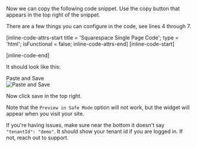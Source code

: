 Now we can copy the following code snippet. Use the copy button that appears in the top right of the snippet.

There are a few things you can configure in the code, see lines 4 through 7.

[inline-code-attrs-start title = 'Squarespace Single Page Code'; type = 'html'; isFunctional = false; inline-code-attrs-end]
[inline-code-start]
<script src="https://cdn.fastcomments.com/js/embed-v2.min.js"></script>
<script>
    (function () {
        const tenantId = 'demo'; // your account id
        const OPT_IN_NOTIFICATIONS = true; // should the user get email notifications for replies etc?
        const USE_SSO = true; // should we auto log the current user into the comments section?
        const LOGIN_REQUIRED = false; // a SquareSpace user session is required to comment

        function loadCommentsForUser(simpleSSO) {
            function tryLoad() {
                // try to load for different layouts
                let targetDiv = document.querySelector('.blog-item-comments-content');
                if (!targetDiv) {
                    const pageContainer = document.querySelector('#page.container');
                    if (!pageContainer) {
                        console.warn('FastComments Error - Page container not found, trying again.');
                        setTimeout(tryLoad, 500);
                        return;
                    }
                    const pageSection = document.createElement('section');
                    pageSection.classList.add('page-section', 'content-width-wide');
                    const contentWrapper = document.createElement('div');
                    contentWrapper.classList.add('content-wrapper');
                    const content = document.createElement('div');
                    content.classList.add('content');
                    const targetDiv = document.createElement('div');
                    pageContainer.appendChild(pageSection);
                    pageSection.appendChild(contentWrapper);
                    contentWrapper.appendChild(content);
                    content.appendChild(targetDiv);
                }
                window.FastCommentsUI(targetDiv, {
                    tenantId,
                    simpleSSO
                });
            }

            tryLoad();
        }
        
        if (!USE_SSO) {
            return loadCommentsForUser(LOGIN_REQUIRED ? null : undefined);
        }

        const cookieObject = document.cookie.split(';')
            .map(kv => kv.split('='))
            .map(kv => [kv[0].trim(), decodeURIComponent(kv[1])])
            .reduce((o, kv) => {
                o[kv[0]] = kv[1];
                return o;
            }, {});

        const rawSiteUserInfo = cookieObject["SiteUserInfo"];
        if (!rawSiteUserInfo) {
            return loadCommentsForUser(LOGIN_REQUIRED ? null : undefined);
        }
        const userSiteInfo = JSON.parse(cookieObject["SiteUserInfo"]);
        const userFirstName = userSiteInfo["firstName"];
        const userId = userSiteInfo["siteUserId"];
        const xsrf1 = cookieObject["crumb"];
        const xsrf2 = cookieObject["siteUserCrumb"];
        const profileURL = "/api/site-users/account/profile";
        const headers = {"x-csrf-token": xsrf1, "x-siteuser-xsrf-token": xsrf2};
        fetch(profileURL, {headers})
            .then(r => r.json())
            .then(j => {
                loadCommentsForUser({
                    id: userId,
                    username: `${userFirstName}.${j.name.lastName}`,
                    displayName: userFirstName,
                    email: j.email,
                    optedInNotifications: OPT_IN_NOTIFICATIONS,
                    optedInSubscriptionNotifications: OPT_IN_NOTIFICATIONS
                });
            });
    })();
</script>

[inline-code-end]

It should look like this:

<div class="screenshot white-bg">
    <div class="title">Paste and Save</div>
    <img class="screenshot-image" src="/images/installation-guides/squarespace-pages-specific-page-step-2-1-add-code-and-save.png" alt="Paste and Save" />
</div>

Now click save in the top right.

Note that the `Preview in Safe Mode` option will not work, but the widget will appear when you visit your site.

If you're having issues, make sure near the bottom it doesn't say `"tenantId": "demo"`. It should show your tenant id if you are logged in. If not, reach out to support.
